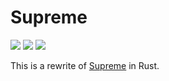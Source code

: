 # Supreme

[![](https://github.com/opendevtools/supreme-rs/workflows/Release/badge.svg)](https://github.com/opendevtools/supreme-rs/actions?workflow=Release)
[![](https://meritbadge.herokuapp.com/supreme)](https://crates.io/crates/supreme)
[![](https://img.shields.io/crates/d/supreme.svg)](https://crates.io/crates/supreme)

This is a rewrite of [Supreme](https://github.com/opendevtools/supreme) in Rust.
